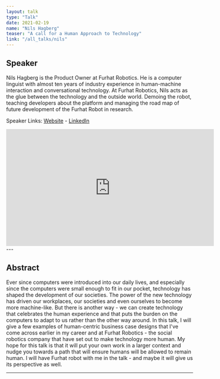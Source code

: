 ```yaml
---
layout: talk
type: "Talk"
date: 2021-02-19
name: "Nils Hagberg"
teaser: "A call for a Human Approach to Technology"
link: "/all_talks/nils"
---
```

## Speaker

Nils Hagberg is the Product Owner at Furhat Robotics. He is a computer linguist with almost ten years of industry experience in human-machine interaction and conversational technology. At Furhat Robotics, Nils acts as the glue between the technology and the outside world. Demoing the robot, teaching developers about the platform and managing the road map of future development of the Furhat Robot in research.


Speaker Links: [Website](https://furhatrobotics.com/) - [LinkedIn](https://www.linkedin.com/in/nils-hagberg/)

<iframe width="560" height="315" src="https://www.youtube.com/embed/A32bDDGsyl8" frameborder="0" allow="accelerometer; autoplay; clipboard-write; encrypted-media; gyroscope; picture-in-picture" allowfullscreen></iframe>
---

## Abstract
Ever since computers were introduced into our daily lives, and especially since the computers were small enough to fit in our pocket, technology has shaped the development of our societies. The power of the new technology has driven our workplaces, our societies and even ourselves to become more machine-like. But there is another way - we can create technology that celebrates the human experience and that puts the burden on the computers to adapt to us rather than the other way around. In this talk, I will give a few examples of human-centric business case designs that I've come across earlier in my career and at Furhat Robotics - the social robotics company that have set out to make technology more human. My hope for this talk is that it will put your own work in a larger context and nudge you towards a path that will ensure humans will be allowed to remain human. I will have Furhat robot with me in the talk - and maybe it will give us its perspective as well. 

---



